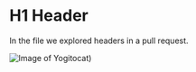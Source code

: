 # H1 Header

In the file we explored headers in a pull request.

![Image of Yogitocat](https://octodex.github.com/images/yogitocat.png))
